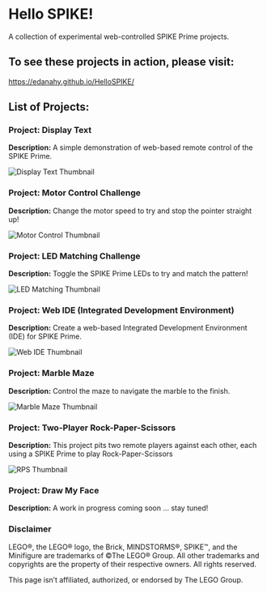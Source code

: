 # Hello SPIKE!

A collection of experimental web-controlled SPIKE Prime projects.

## To see these projects in action, please visit:

https://edanahy.github.io/HelloSPIKE/

## List of Projects:

### Project: Display Text

**Description:** A simple demonstration of web-based remote control of the SPIKE Prime.

![Display Text Thumbnail](https://edanahy.github.io/HelloSPIKE/DisplayText/thumb_DisplayText.gif)

### Project: Motor Control Challenge

**Description:** Change the motor speed to try and stop the pointer straight up!

![Motor Control Thumbnail](https://edanahy.github.io/HelloSPIKE/MotorControl/thumb_MotorControl.png)

### Project: LED Matching Challenge

**Description:** Toggle the SPIKE Prime LEDs to try and match the pattern!

![LED Matching Thumbnail](https://edanahy.github.io/HelloSPIKE/LEDMatching/thumb_LEDMatching.png)

### Project: Web IDE (Integrated Development Environment)

**Description:** Create a web-based Integrated Development Environment (IDE) for SPIKE Prime.

![Web IDE Thumbnail](https://edanahy.github.io/HelloSPIKE/WebIDE/thumb_WebIDE.png)

### Project: Marble Maze

**Description:** Control the maze to navigate the marble to the finish.

![Marble Maze Thumbnail](https://edanahy.github.io/HelloSPIKE/MarbleMaze/thumb_MarbleMaze.png)

### Project: Two-Player Rock-Paper-Scissors

**Description:** This project pits two remote players against each other, each using a SPIKE Prime to play Rock-Paper-Scissors

![RPS Thumbnail](https://edanahy.github.io/HelloSPIKE/RPS/thumb_RPS.png)

### Project: Draw My Face

**Description:** A work in progress coming soon ... stay tuned!

### Disclaimer

LEGO®, the LEGO® logo, the Brick, MINDSTORMS®, SPIKE™, and the Minifigure are trademarks of ©The LEGO® Group. All other trademarks and copyrights are the property of their respective owners. All rights reserved.

This page isn’t affiliated, authorized, or endorsed by The LEGO Group.
